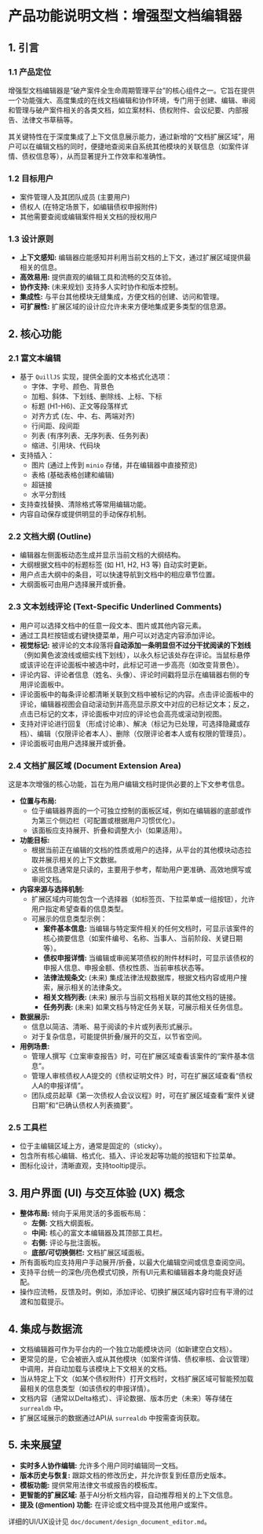 # 产品功能说明文档：增强型文档编辑器

## 1. 引言

### 1.1 产品定位
增强型文档编辑器是“破产案件全生命周期管理平台”的核心组件之一。它旨在提供一个功能强大、高度集成的在线文档编辑和协作环境，专门用于创建、编辑、审阅和管理与破产案件相关的各类文档，如立案材料、债权附件、会议纪要、内部报告、法律文书草稿等。

其关键特性在于深度集成了上下文信息展示能力，通过新增的“文档扩展区域”，用户可以在编辑文档的同时，便捷地查阅来自系统其他模块的关联信息（如案件详情、债权信息等），从而显著提升工作效率和准确性。

### 1.2 目标用户
*   案件管理人及其团队成员 (主要用户)
*   债权人 (在特定场景下，如编辑债权申报附件)
*   其他需要查阅或编辑案件相关文档的授权用户

### 1.3 设计原则
*   **上下文感知:** 编辑器应能感知并利用当前文档的上下文，通过扩展区域提供最相关的信息。
*   **高效易用:** 提供直观的编辑工具和流畅的交互体验。
*   **协作支持:** (未来规划) 支持多人实时协作和版本控制。
*   **集成性:** 与平台其他模块无缝集成，方便文档的创建、访问和管理。
*   **可扩展性:** 扩展区域的设计应允许未来方便地集成更多类型的信息源。

## 2. 核心功能

### 2.1 富文本编辑
*   基于 `QuillJS` 实现，提供全面的文本格式化选项：
    *   字体、字号、颜色、背景色
    *   加粗、斜体、下划线、删除线、上标、下标
    *   标题 (H1-H6)、正文等段落样式
    *   对齐方式 (左、中、右、两端对齐)
    *   行间距、段间距
    *   列表 (有序列表、无序列表、任务列表)
    *   缩进、引用块、代码块
*   支持插入：
    *   图片 (通过上传到 `minio` 存储，并在编辑器中直接预览)
    *   表格 (基础表格创建和编辑)
    *   超链接
    *   水平分割线
*   支持查找替换、清除格式等常用编辑功能。
*   内容自动保存或提供明显的手动保存机制。

### 2.2 文档大纲 (Outline)
*   编辑器左侧面板动态生成并显示当前文档的大纲结构。
*   大纲根据文档中的标题标签 (如 H1, H2, H3 等) 自动实时更新。
*   用户点击大纲中的条目，可以快速导航到文档中的相应章节位置。
*   大纲面板可由用户选择展开或折叠。

### 2.3 文本划线评论 (Text-Specific Underlined Comments)
*   用户可以选择文档中的任意一段文本、图片或其他内容元素。
*   通过工具栏按钮或右键快捷菜单，用户可以对选定内容添加评论。
*   **视觉标记:** 被评论的文本段落将**自动添加一条明显但不过分干扰阅读的下划线**（例如黄色波浪线或细实线下划线），以永久标记该处存在评论。当鼠标悬停或该评论在评论面板中被选中时，此标记可进一步高亮（如改变背景色）。
*   评论内容、评论者信息（姓名、头像）、评论时间戳将显示在编辑器右侧的专用评论面板中。
*   评论面板中的每条评论都清晰关联到文档中被标记的内容。点击评论面板中的评论，编辑器视图会自动滚动到并高亮显示原文中对应的已标记文本；反之，点击已标记的文本，评论面板中对应的评论也会高亮或滚动到视图。
*   支持对评论进行回复（形成讨论串）、解决（标记为已处理，可选择隐藏或存档）、编辑（仅限评论者本人）、删除（仅限评论者本人或有权限的管理员）。
*   评论面板可由用户选择展开或折叠。

### 2.4 文档扩展区域 (Document Extension Area)
这是本次增强的核心功能，旨在为用户编辑文档时提供必要的上下文参考信息。

*   **位置与布局:**
    *   位于编辑器界面的一个可独立控制的面板区域，例如在编辑器的底部或作为第三个侧边栏（可配置或根据用户习惯优化）。
    *   该面板应支持展开、折叠和调整大小（如果适用）。
*   **功能目标:**
    *   根据当前正在编辑的文档的性质或用户的选择，从平台的其他模块动态拉取并展示相关的上下文数据。
    *   这些信息通常是只读的，主要用于参考，帮助用户更准确、高效地撰写或审阅文档。
*   **内容来源与选择机制:**
    *   扩展区域内可能包含一个选择器（如标签页、下拉菜单或一组按钮），允许用户指定希望查看的信息类型。
    *   可展示的信息类型示例：
        *   **案件基本信息:** 当编辑与特定案件相关的任何文档时，可显示该案件的核心摘要信息（如案件编号、名称、当事人、当前阶段、关键日期等）。
        *   **债权申报详情:** 当编辑或审阅某项债权的附件材料时，可显示该债权的申报人信息、申报金额、债权性质、当前审核状态等。
        *   **法律法规条文:** (未来) 集成法律法规数据库，根据文档内容或用户搜索，展示相关的法律条文。
        *   **相关文档列表:** (未来) 展示与当前文档相关联的其他文档的链接。
        *   **任务列表:** (未来) 如果文档与特定任务关联，可展示相关任务信息。
*   **数据展示:**
    *   信息以简洁、清晰、易于阅读的卡片或列表形式展示。
    *   对于复杂信息，可能提供折叠/展开的交互，以节省空间。
*   **用例场景:**
    *   管理人撰写《立案审查报告》时，可在扩展区域查看该案件的“案件基本信息”。
    *   管理人审核债权人A提交的《债权证明文件》时，可在扩展区域查看“债权人A的申报详情”。
    *   团队成员起草《第一次债权人会议议程》时，可在扩展区域查看“案件关键日期”和“已确认债权人列表摘要”。

### 2.5 工具栏
*   位于主编辑区域上方，通常是固定的（sticky）。
*   包含所有核心编辑、格式化、插入、评论发起等功能的按钮和下拉菜单。
*   图标化设计，清晰直观，支持tooltip提示。

## 3. 用户界面 (UI) 与交互体验 (UX) 概念

*   **整体布局:** 倾向于采用灵活的多面板布局：
    *   **左侧:** 文档大纲面板。
    *   **中间:** 核心的富文本编辑器及其顶部工具栏。
    *   **右侧:** 评论与批注面板。
    *   **底部/可切换侧栏:** 文档扩展区域面板。
*   所有面板均应支持用户手动展开/折叠，以最大化编辑空间或信息查阅空间。
*   支持平台统一的深色/亮色模式切换，所有UI元素和编辑器本身均能良好适配。
*   操作应流畅，反馈及时。例如，添加评论、切换扩展区域内容时应有平滑的过渡和加载提示。

## 4. 集成与数据流

*   文档编辑器可作为平台内的一个独立功能模块访问（如新建空白文档）。
*   更常见的是，它会被嵌入或从其他模块（如案件详情、债权审核、会议管理）中调用，并自动加载与该模块上下文相关的文档。
*   当从特定上下文（如某个债权附件）打开文档时，文档扩展区域可智能预加载最相关的信息类型（如该债权的申报详情）。
*   文档内容（通常以Delta格式）、评论数据、版本历史（未来）等存储在 `surrealdb` 中。
*   扩展区域展示的数据通过API从 `surrealdb` 中按需查询获取。

## 5. 未来展望
*   **实时多人协作编辑:** 允许多个用户同时编辑同一文档。
*   **版本历史与恢复:** 跟踪文档的修改历史，并允许恢复到任意历史版本。
*   **模板功能:** 提供常用法律文书或报告的模板库。
*   **更智能的扩展区域:** 基于AI分析文档内容，自动推荐相关的上下文信息。
*   **提及 (@mention) 功能:** 在评论或文档中提及其他用户或案件。

详细的UI/UX设计见 `doc/document/design_document_editor.md`。
